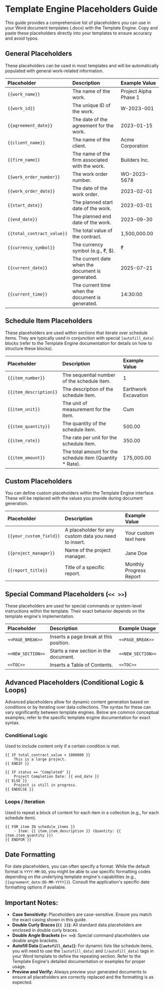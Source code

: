 # Template Engine Placeholders Guide

This guide provides a comprehensive list of placeholders you can use in your Word document templates (.docx) with the Template Engine. Copy and paste these placeholders directly into your templates to ensure accuracy and avoid typos.

## General Placeholders

These placeholders can be used in most templates and will be automatically populated with general work-related information.

| Placeholder             | Description                                        | Example Value           |
| :---------------------- | :------------------------------------------------- | :---------------------- |
| `{{work_name}}`         | The name of the work.                              | Project Alpha Phase 1   |
| `{{work_id}}`           | The unique ID of the work.                         | W-2023-001              |
| `{{agreement_date}}`    | The date of the agreement for the work.            | 2023-01-15              |
| `{{client_name}}`       | The name of the client.                            | Acme Corporation        |
| `{{firm_name}}`         | The name of the firm associated with the work.     | Builders Inc.           |
| `{{work_order_number}}` | The work order number.                             | WO-2023-5678            |
| `{{work_order_date}}`   | The date of the work order.                        | 2023-02-01              |
| `{{start_date}}`        | The planned start date of the work.                | 2023-03-01              |
| `{{end_date}}`          | The planned end date of the work.                  | 2023-09-30              |
| `{{total_contract_value}}` | The total value of the contract.                | 1,500,000.00            |
| `{{currency_symbol}}`   | The currency symbol (e.g., ₹, $).                  | ₹                       |
| `{{current_date}}`      | The current date when the document is generated.   | 2025-07-21              |
| `{{current_time}}`      | The current time when the document is generated.   | 14:30:00                |

## Schedule Item Placeholders

These placeholders are used within sections that iterate over schedule items. They are typically used in conjunction with special `[autofill_data]` blocks (refer to the Template Engine documentation for details on how to structure these blocks).

| Placeholder             | Description                                        | Example Value           |
| :---------------------- | :------------------------------------------------- | :---------------------- |
| `{{item_number}}`       | The sequential number of the schedule item.        | 1                       |
| `{{item_description}}`  | The description of the schedule item.              | Earthwork Excavation    |
| `{{item_unit}}`         | The unit of measurement for the item.              | Cum                     |
| `{{item_quantity}}`     | The quantity of the schedule item.                 | 500.00                  |
| `{{item_rate}}`         | The rate per unit for the schedule item.           | 350.00                  |
| `{{item_amount}}`       | The total amount for the schedule item (Quantity * Rate). | 175,000.00              |

## Custom Placeholders

You can define custom placeholders within the Template Engine interface. These will be replaced with the values you provide during document generation.

| Placeholder             | Description                                        | Example Value           |
| :---------------------- | :------------------------------------------------- | :---------------------- |
| `{{your_custom_field}}` | A placeholder for any custom data you need to insert. | Your custom text here   |
| `{{project_manager}}`   | Name of the project manager.                       | Jane Doe                |
| `{{report_title}}`      | Title of a specific report.                        | Monthly Progress Report |

## Special Command Placeholders (`<< >>`)

These placeholders are used for special commands or system-level instructions within the template. Their exact behavior depends on the template engine's implementation.

| Placeholder             | Description                                        | Example Usage           |
| :---------------------- | :------------------------------------------------- | :---------------------- |
| `<<PAGE_BREAK>>`        | Inserts a page break at this position.             | `<<PAGE_BREAK>>`        |
| `<<NEW_SECTION>>`       | Starts a new section in the document.              | `<<NEW_SECTION>>`       |
| `<<TOC>>`               | Inserts a Table of Contents.                       | `<<TOC>>`               |

## Advanced Placeholders (Conditional Logic & Loops)

Advanced placeholders allow for dynamic content generation based on conditions or by iterating over data collections. The syntax for these can vary significantly between template engines. Below are common conceptual examples; refer to the specific template engine documentation for exact syntax.

### Conditional Logic

Used to include content only if a certain condition is met.

```
{{ IF total_contract_value > 1000000 }}
    This is a large project.
{{ ENDIF }}

{{ IF status == "Completed" }}
    Project Completion Date: {{ end_date }}
{{ ELSE }}
    Project is still in progress.
{{ ENDELSE }}
```

### Loops / Iteration

Used to repeat a block of content for each item in a collection (e.g., for each schedule item).

```
{{ FOR item IN schedule_items }}
    - Item: {{ item.item_description }} (Quantity: {{ item.item_quantity }})
{{ ENDFOR }}
```

## Date Formatting

For date placeholders, you can often specify a format. While the default format is `YYYY-MM-DD`, you might be able to use specific formatting codes depending on the underlying template engine's capabilities (e.g., `{{agreement_date:DD-MM-YYYY}}`). Consult the application's specific date formatting options if available.

## Important Notes:

*   **Case Sensitivity:** Placeholders are case-sensitive. Ensure you match the exact casing shown in this guide.
*   **Double Curly Braces (`{{ }}`):** All standard data placeholders are enclosed in double curly braces.
*   **Double Angle Brackets (`<< >>`):** Special command placeholders use double angle brackets.
*   **Autofill Data (`[autofill_data]`):** For dynamic lists like schedule items, you will need to use the `[autofill_data]` and `[/autofill_data]` tags in your Word template to define the repeating section. Refer to the Template Engine's detailed documentation or examples for proper usage.
*   **Preview and Verify:** Always preview your generated documents to ensure all placeholders are correctly replaced and the formatting is as expected.